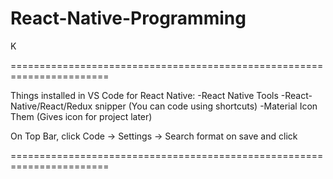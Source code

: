 # React-Native-Programming

K

=======================================================================

Things installed in VS Code for React Native:
-React Native Tools
-React-Native/React/Redux snipper (You can code using shortcuts)
-Material Icon Them (Gives icon for project later)

On Top Bar, click Code -> Settings -> Search format on save and click

=======================================================================

